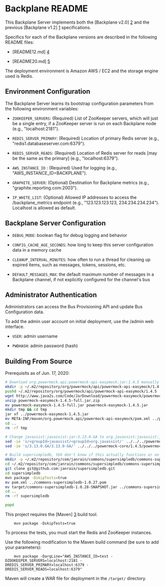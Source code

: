 Backplane README
================

This Backplane Server implements both the [Backplane v2.0] [2] and the previous
[Backplane v1.2] [1] specifications.

Specifics for each of the Backplane versions are described in the following README files:

* [README12.md] [4]

* [README20.md] [5]


The deployment environment is Amazon AWS / EC2 and the storage engine used is Redis.

Environment Configuration
-----------------------------

The Backplane Server learns its bootstrap configuration parameters from the following environment variables:

* `ZOOKEEPER_SERVERS`: (Required) List of ZooKeeper servers, which will just be a single entry, if a ZooKeeper server is
run on each Backplane node (e.g., "localhost:2181").

* `REDIS_SERVER_PRIMARY`: (Required) Location of primary Redis server (e.g., "redis1.databaseserver.com:6379").

* `REDIS_SERVER_READS`: (Required) Location of Redis server for reads [may be the same as the primary] (e.g., "localhost:6379").

* `AWS_INSTANCE_ID` : (Required) Used for logging (e.g., "AWS_INSTANCE_ID=BACKPLANE").

* `GRAPHITE_SERVER`: (Optional) Destination for Backplane metrics (e.g., "graphite.reporting.com:2003").

* `IP_WHITE_LIST`: (Optional) Allowed IP addresses to access the /backplane_metrics endpoint (e.g., "123.123.123.123, 234.234.234.234").
Localhost is allowed as default.


Backplane Server Configuration
------------------------------

* `DEBUG_MODE`: boolean flag for debug logging and behavior

* `CONFIG_CACHE_AGE_SECONDS`: how long to keep this server configuration data in a memory cache

* `CLEANUP_INTERVAL_MINUTES`: how often to run a thread for cleaning up expired items,
such as messages, tokens, sessions, etc.

* `DEFAULT_MESSAGES_MAX`: the default maximum number of messages in a Backplane channel,
if not explicitly configured for the channel's bus

Administrator Authentication
----------------------------

Administrators can access the Bus Provisioning API and update Bus Configuration data.

To add the admin user account on initial deployment, use the /admin web interface.

* `USER`: admin username

* `PWDHASH`: admin password (hash)


Building From Source
--------------------

Prerequisits as of Jun. 17, 2020:

```sh
# Download org.powermock.api:powermock-api-easymock:jar:1.4.5 manually
mkdir -p ~/.m2/repository/org/powermock/api/powermock-api-easymock/1.4.5
pushd ~/.m2/repository/org/powermock/api/powermock-api-easymock/1.4.5
wget http://www.java2s.com/Code/JarDownload/powermock-easymock/powermock-easymock-1.4.5-full.jar.zip
unzip powermock-easymock-1.4.5-full.jar.zip
mv powermock-easymock-1.4.5-full.jar powermock-easymock-1.4.5.jar
mkdir tmp && cd tmp
jar xf ../powermock-easymock-1.4.5.jar
mv META-INF/maven/org.powermock.api/powermock-api-easymock/pom.xml ../powermock-api-easymock-1.4.5.pom
cd ..
rm -rf tmp

# Change javassist:javassist:jar:3.13.0.GA to org.javassist:javassist:jar:3.13.0-GA so it can be found in Maven Central
sed -ie 's/<groupId>javassist/<groupId>org.javassist/' ../../../powermock-core/1.4.5/powermock-core-1.4.5.pom
sed -ie 's/3.13.0.GA/3.13.0-GA/' ../../../powermock-core/1.4.5/powermock-core-1.4.5.pom

# Build supersimpledb, tbh don't know if this actually functions or on what version of Java
mkdir -p ~/.m2/repository/com/janrain/commons/supersimpledb/commons-supersimpledb/1.0.27/
cd ~/.m2/repository/com/janrain/commons/supersimpledb/commons-supersimpledb/1.0.27/
git clone git@github.com:janrain/supersimpledb.git
cd supersimpledb
mvn package -DskipTests=true
mv pom.xml ../commons-supersimpledb-1.0.27.pom
mv target/commons-supersimpledb-1.0.28-SNAPSHOT.jar ../commons-supersimpledb-1.0.28.jar
cd ..
rm -rf supersimpledb

popd
```

This project requires the [Maven] [3] build tool.

        mvn package -DskipTests=true

To process the tests, you must start the Redis and ZooKeeper instances.

Use the following modification to the Maven build command (be sure to add your parameters):

        mvn package -DargLine="AWS_INSTANCE_ID=test -DZOOKEEPER_SERVERS=localhost:2181 -DREDIS_SERVER_PRIMARY=localhost:6379 -DREDIS_SERVER_READS=localhost:6379"

Maven will create a WAR file for deployment in the `/target/` directory.


[1]: http://sites.google.com/site/backplanespec/documentation/backplane1-2
[2]: http://sites.google.com/site/backplanespec/documentation/backplane2-0-draft08
[3]: http://maven.apache.org/guides/getting-started/maven-in-five-minutes.html
[4]: http://github.com/janrain/janrain-backplane-2/blob/master/README12.md "Backplane v1.2"
[5]: http://github.com/janrain/janrain-backplane-2/blob/master/README20.md "Backplane v2.0"
[6]: http://typica.googlecode.com/files/sdbShell.jar

